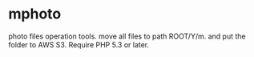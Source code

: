 mphoto
======

photo files operation tools. move all files to path ROOT/Y/m. and put the folder to AWS S3. Require PHP 5.3 or later.

